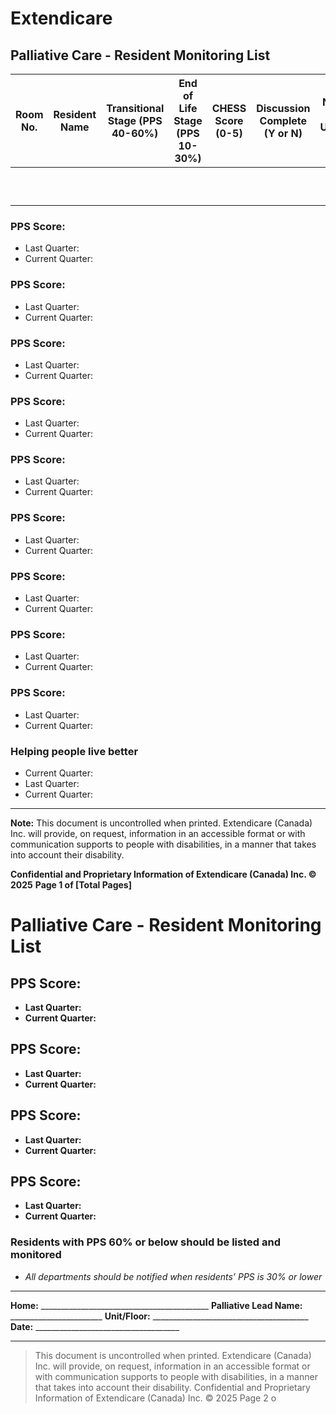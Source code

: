 # Extendicare
## Palliative Care - Resident Monitoring List

| Room No. | Resident Name | Transitional Stage (PPS 40-60%) | End of Life Stage (PPS 10-30%) | CHESS Score (0-5) | Discussion Complete (Y or N) | Next Steps (ie. Plan of Care Reviewed & Updated/PPS/ACP/EOL Orders) | Date of Passing |
|----------|---------------|----------------------------------|--------------------------------|-------------------|------------------------------|---------------------------------------------------------------------|-----------------|
|          |               |                                  |                                |                   |                              |                                                                     |                 |
|          |               |                                  |                                |                   |                              |                                                                     |                 |
|          |               |                                  |                                |                   |                              |                                                                     |                 |
|          |               |                                  |                                |                   |                              |                                                                     |                 |
|          |               |                                  |                                |                   |                              |                                                                     |                 |
|          |               |                                  |                                |                   |                              |                                                                     |                 |
|          |               |                                  |                                |                   |                              |                                                                     |                 |
|          |               |                                  |                                |                   |                              |                                                                     |                 |
|          |               |                                  |                                |                   |                              |                                                                     |                 |
|          |               |                                  |                                |                   |                              |                                                                     |                 |

### PPS Score:
- Last Quarter:
- Current Quarter:

### PPS Score:
- Last Quarter:
- Current Quarter:

### PPS Score:
- Last Quarter:
- Current Quarter:

### PPS Score:
- Last Quarter:
- Current Quarter:

### PPS Score:
- Last Quarter:
- Current Quarter:

### PPS Score:
- Last Quarter:
- Current Quarter:

### PPS Score:
- Last Quarter:
- Current Quarter:

### PPS Score:
- Last Quarter:
- Current Quarter:

### PPS Score:
- Last Quarter:
- Current Quarter:

### Helping people live better
- Current Quarter:
- Last Quarter:
- Current Quarter:

----

**Note:** This document is uncontrolled when printed. Extendicare (Canada) Inc. will provide, on request, information in an accessible format or with communication supports to people with disabilities, in a manner that takes into account their disability.

**Confidential and Proprietary Information of Extendicare (Canada) Inc. © 2025**
**Page 1 of [Total Pages]**

# Palliative Care - Resident Monitoring List

## PPS Score:
- **Last Quarter:**
- **Current Quarter:**

## PPS Score:
- **Last Quarter:**
- **Current Quarter:**

## PPS Score:
- **Last Quarter:**
- **Current Quarter:**

## PPS Score:
- **Last Quarter:**
- **Current Quarter:**

### Residents with PPS 60% or below should be listed and monitored
- *All departments should be notified when residents’ PPS is 30% or lower*

----

**Home:** __________________________________________
**Palliative Lead Name:** _______________________
**Unit/Floor:** _______________________________________
**Date:** ____________________________________

----

> This document is uncontrolled when printed. Extendicare (Canada) Inc. will provide, on request, information in an accessible format or with communication supports to people with disabilities, in a manner that takes into account their disability.
> Confidential and Proprietary Information of Extendicare (Canada) Inc. © 2025
> Page 2 o